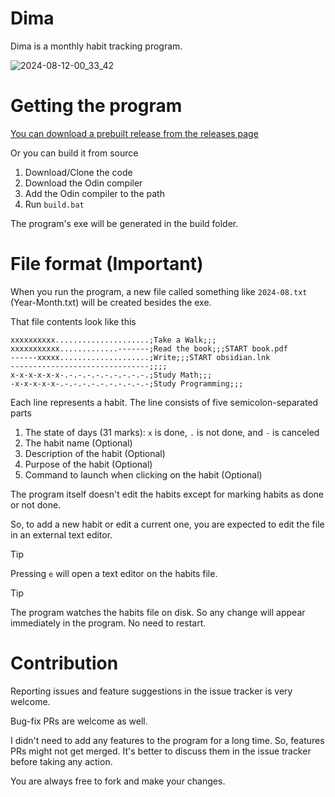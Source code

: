 # Dima

Dima is a monthly habit tracking program.

![2024-08-12-00_33_42](https://github.com/user-attachments/assets/37dae771-f83f-4cfd-bfdb-9053b0f1aa28)



# Getting the program

[You can download a prebuilt release from the releases page](https://github.com/thabetx/dima/releases)

Or you can build it from source
1. Download/Clone the code
2. Download the Odin compiler
3. Add the Odin compiler to the path
4. Run `build.bat`

The program's exe will be generated in the build folder.

# File format (Important)
When you run the program, a new file called something like `2024-08.txt` (Year-Month.txt) will be created besides the exe.

That file contents look like this
```
xxxxxxxxxx.....................;Take a Walk;;;
xxxxxxxxxxx.............-------;Read the book;;;START book.pdf
------xxxxx....................;Write;;;START obsidian.lnk
-------------------------------;;;;
x-x-x-x-x-x-.-.-.-.-.-.-.-.-.-.;Study Math;;;
-x-x-x-x-x-.-.-.-.-.-.-.-.-.-.-;Study Programming;;;
```

Each line represents a habit. The line consists of five semicolon-separated parts
1. The state of days (31 marks): `x` is done, `.` is not done, and `-` is canceled
2. The habit name (Optional)
3. Description of the habit (Optional)
4. Purpose of the habit (Optional)
5. Command to launch when clicking on the habit (Optional)

The program itself doesn't edit the habits except for marking habits as done or not done.

So, to add a new habit or edit a current one, you are expected to edit the file in an external text editor.

> [!Tip]
> Pressing `e` will open a text editor on the habits file.

> [!Tip]
> The program watches the habits file on disk. So any change will appear immediately in the program. No need to restart.

# Contribution
Reporting issues and feature suggestions in the issue tracker is very welcome.

Bug-fix PRs are welcome as well.

I didn't need to add any features to the program for a long time. So, features PRs might not get merged. It's better to discuss them in the issue tracker before taking any action.

You are always free to fork and make your changes.
